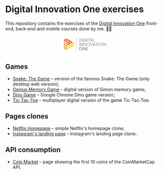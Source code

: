 # Digital Innovation One exercises

This repository contains the exercises of the [Digital Innovation One](https://digitalinnovation.one/) front-end, back-end and mobile courses done by me. :student:

<p align="center">
  <img src="./banner.png" width="30%">
</p>

## Games
- [Snake: The Game](https://dio-snake-the-game.netlify.app/) – version of the famous Snake: The Game (only desktop web version);
- [Genius Memory Game](https://dio-genius-memory-game.netlify.app/) – digital version of Simon memory game;
- [Dino Game](https://dio-dino-game.netlify.app) – Google Chrome Dino game version;
- [Tic-Tac-Toe](https://dio-tic-tac-toe.netlify.app/) – multiplayer digital version of the game Tic-Tac-Toe.

## Pages clones
- [Netflix Homepage](https://dio-netflix-homepage.netlify.app/) – simple Netflix's homepage clone;
- [Instagram's landing page](https://dio-instagram-landing-page.netlify.app) – Instagram's landing page clone.

## API consumption
- [Coin Market](https://dio-coin-market.netlify.app/) – page showing the first 10 coins of the CoinMarketCap API.
